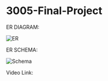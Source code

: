 # 3005-Final-Project

ER DIAGRAM:

![ER](https://github.com/EdmundYe/3005-Final-Project/assets/144640029/bebba487-459d-43b9-a858-a07849d27405)

ER SCHEMA:

![Schema](https://github.com/EdmundYe/3005-Final-Project/assets/144640029/2979cb12-eea7-4eb0-8811-52ad31ab2761)

Video Link:

